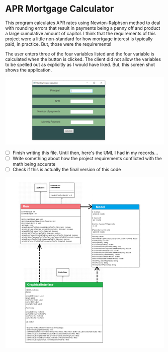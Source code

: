 # APR Mortgage Calculator

This program calculates APR rates using Newton-Ralphson method to deal with rounding errors that result in payments being a penny off and product a large cumulative amount of capitol. I think that the requirements of this project were a little non-standard for how mortgage interest is typically paid, in practice. But, those were the requirements! 

The user enters three of the four variables listed and the four variable is calculated when the button is clicked. The client did not allow the variables to be spelled out as explicitly as I would have liked. But, this screen shot shows the application. 



![APR Application](https://raw.githubusercontent.com/heathermortensen/APRCalculator/master/images/screenshot.png)

- [ ]  Finish writing this file. Until then, here's the UML I had in my records...
- [ ]  Write something about how the project requirements conflicted with the math being accurate
- [ ]  Check if this is actually the final version of this code

![UML](https://raw.githubusercontent.com/heathermortensen/APRCalculator/master/images/UMLForAPI.png)